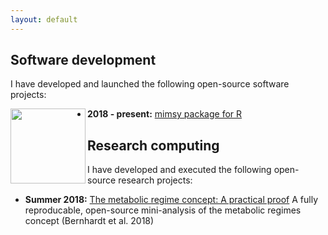 ```yaml
---
layout: default
---
```


## Software development
I have developed and launched the following open-source software projects:

<img src="images/mimsylogo.svg?sanitize=TRUE" align = "left" width = "120" />

* **2018 - present:** [mimsy package for R](https://michelleckelly.github.io/mimsy/)

## Research computing
I have developed and executed the following open-source research projects:
* **Summer 2018:** [The metabolic regime concept: A practical proof](https://github.com/michelleckelly/Kelly_dcei/blob/master/FinalProject/FinalProject.pdf) A fully reproducable, open-source mini-analysis of the metabolic regimes concept (Bernhardt et al. 2018)
